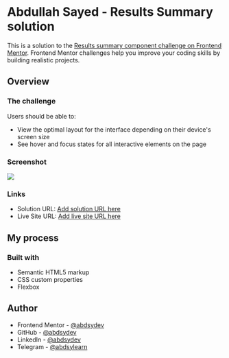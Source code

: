 # Abdullah Sayed - Results Summary solution

This is a solution to the [Results summary component challenge on Frontend Mentor](https://www.frontendmentor.io/challenges/results-summary-component-CE_K6s0maV). Frontend Mentor challenges help you improve your coding skills by building realistic projects. 

## Overview

### The challenge

Users should be able to:

- View the optimal layout for the interface depending on their device's screen size
- See hover and focus states for all interactive elements on the page

### Screenshot

![](./screenshot.jpg) 

### Links

- Solution URL: [Add solution URL here](https://github.com/abdsydev/results-summary)
- Live Site URL: [Add live site URL here](https://abdsydev.github.io/results-summary/)

## My process

### Built with

- Semantic HTML5 markup
- CSS custom properties
- Flexbox

## Author

- Frontend Mentor - [@abdsydev](https://www.frontendmentor.io/profile/abdsydev)
- GitHub - [@abdsydev](https://github.com/abdsydev)
- LinkedIn - [@abdsydev](https://www.linkedin.com/in/abdsydev/)
- Telegram - [@abdsylearn](https://t.me/abdsylearn)
